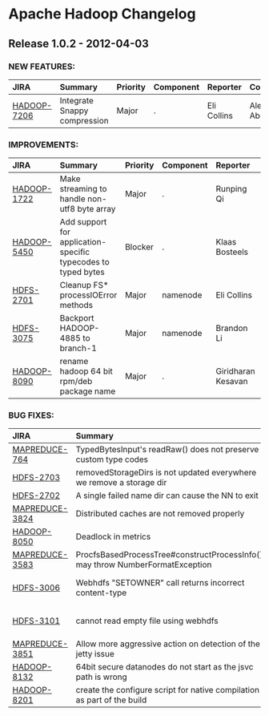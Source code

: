 
<!---
# Licensed to the Apache Software Foundation (ASF) under one
# or more contributor license agreements.  See the NOTICE file
# distributed with this work for additional information
# regarding copyright ownership.  The ASF licenses this file
# to you under the Apache License, Version 2.0 (the
# "License"); you may not use this file except in compliance
# with the License.  You may obtain a copy of the License at
#
#     http://www.apache.org/licenses/LICENSE-2.0
#
# Unless required by applicable law or agreed to in writing, software
# distributed under the License is distributed on an "AS IS" BASIS,
# WITHOUT WARRANTIES OR CONDITIONS OF ANY KIND, either express or implied.
# See the License for the specific language governing permissions and
# limitations under the License.
-->
# Apache Hadoop Changelog

## Release 1.0.2 - 2012-04-03



### NEW FEATURES:

| JIRA | Summary | Priority | Component | Reporter | Contributor |
|:---- |:---- | :--- |:---- |:---- |:---- |
| [HADOOP-7206](https://issues.apache.org/jira/browse/HADOOP-7206) | Integrate Snappy compression |  Major | . | Eli Collins | Alejandro Abdelnur |


### IMPROVEMENTS:

| JIRA | Summary | Priority | Component | Reporter | Contributor |
|:---- |:---- | :--- |:---- |:---- |:---- |
| [HADOOP-1722](https://issues.apache.org/jira/browse/HADOOP-1722) | Make streaming to handle non-utf8 byte array |  Major | . | Runping Qi | Klaas Bosteels |
| [HADOOP-5450](https://issues.apache.org/jira/browse/HADOOP-5450) | Add support for application-specific typecodes to typed bytes |  Blocker | . | Klaas Bosteels | Klaas Bosteels |
| [HDFS-2701](https://issues.apache.org/jira/browse/HDFS-2701) | Cleanup FS\* processIOError methods |  Major | namenode | Eli Collins | Eli Collins |
| [HDFS-3075](https://issues.apache.org/jira/browse/HDFS-3075) | Backport HADOOP-4885 to branch-1 |  Major | namenode | Brandon Li | Brandon Li |
| [HADOOP-8090](https://issues.apache.org/jira/browse/HADOOP-8090) | rename hadoop 64 bit rpm/deb package name |  Major | . | Giridharan Kesavan | Giridharan Kesavan |


### BUG FIXES:

| JIRA | Summary | Priority | Component | Reporter | Contributor |
|:---- |:---- | :--- |:---- |:---- |:---- |
| [MAPREDUCE-764](https://issues.apache.org/jira/browse/MAPREDUCE-764) | TypedBytesInput\'s readRaw() does not preserve custom type codes |  Blocker | contrib/streaming | Klaas Bosteels | Klaas Bosteels |
| [HDFS-2703](https://issues.apache.org/jira/browse/HDFS-2703) | removedStorageDirs is not updated everywhere we remove a storage dir |  Major | namenode | Eli Collins | Eli Collins |
| [HDFS-2702](https://issues.apache.org/jira/browse/HDFS-2702) | A single failed name dir can cause the NN to exit |  Critical | namenode | Eli Collins | Eli Collins |
| [MAPREDUCE-3824](https://issues.apache.org/jira/browse/MAPREDUCE-3824) | Distributed caches are not removed properly |  Critical | distributed-cache | Allen Wittenauer | Thomas Graves |
| [HADOOP-8050](https://issues.apache.org/jira/browse/HADOOP-8050) | Deadlock in metrics |  Major | metrics | Kihwal Lee | Kihwal Lee |
| [MAPREDUCE-3583](https://issues.apache.org/jira/browse/MAPREDUCE-3583) | ProcfsBasedProcessTree#constructProcessInfo() may throw NumberFormatException |  Critical | . | Ted Yu | Ted Yu |
| [HDFS-3006](https://issues.apache.org/jira/browse/HDFS-3006) | Webhdfs "SETOWNER" call returns incorrect content-type |  Major | webhdfs | bc Wong | Tsz Wo Nicholas Sze |
| [HDFS-3101](https://issues.apache.org/jira/browse/HDFS-3101) | cannot read empty file using webhdfs |  Major | webhdfs | Zhanwei Wang | Tsz Wo Nicholas Sze |
| [MAPREDUCE-3851](https://issues.apache.org/jira/browse/MAPREDUCE-3851) | Allow more aggressive action on detection of the jetty issue |  Major | tasktracker | Kihwal Lee | Thomas Graves |
| [HADOOP-8132](https://issues.apache.org/jira/browse/HADOOP-8132) | 64bit secure datanodes do not start as the jsvc path is wrong |  Major | . | Arpit Gupta | Arpit Gupta |
| [HADOOP-8201](https://issues.apache.org/jira/browse/HADOOP-8201) | create the configure script for native compilation as part of the build |  Blocker | build | Giridharan Kesavan | Giridharan Kesavan |


